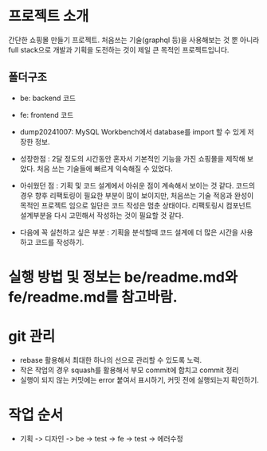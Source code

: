 # 프로젝트 소개

간단한 쇼핑몰 만들기 프로젝트.
처음쓰는 기술(graphql 등)을 사용해보는 것 뿐 아니라 full stack으로 개발과 기획을 도전하는 것이 제일 큰 목적인 프로젝트입니다.

## 폴더구조

- be: backend 코드
- fe: frontend 코드
- dump20241007: MySQL Workbench에서 database를 import 할 수 있게 저장한 정보.

- 성장한점 : 2달 정도의 시간동안 혼자서 기본적인 기능을 가진 쇼핑몰을 제작해 보았다. 처음 쓰는 기술들에 빠르게 익숙해질 수 있었다.
- 아쉬웠던 점 : 기획 및 코드 설계에서 아쉬운 점이 계속해서 보이는 것 같다. 코드의 경우 향후 리팩토링이 필요한 부분이 많이 보이지만, 처음쓰는 기술 적응과 완성이 목적인 프로젝트 임으로 일단은 코드 작성은 멈춘 상태이다. 리팩토링시 컴포넌트 설계부분을 다시 고민해서 작성하는 것이 필요할 것 같다.
- 다음에 꼭 실천하고 싶은 부분 : 기획을 분석할때 코드 설계에 더 많은 시간을 사용하고 코드를 작성하기.

# 실행 방법 및 정보는 be/readme.md와 fe/readme.md를 참고바람.

# git 관리

- rebase 활용해서 최대한 하나의 선으로 관리할 수 있도록 노력.
- 작은 작업의 경우 squash를 활용해서 부모 commit에 합치고 commit 정리
- 실행이 되지 않는 커밋에는 error 붙여서 표시하기, 커밋 전에 실행되는지 확인하기.

# 작업 순서

- 기획 -> 디자인 -> be -> test -> fe -> test -> 에러수정
